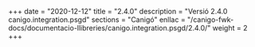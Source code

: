 +++
date        = "2020-12-12"
title       = "2.4.0"
description = "Versió 2.4.0 canigo.integration.psgd"
sections    = "Canigó"
enllac		= "/canigo-fwk-docs/documentacio-llibreries/canigo.integration.psgd/2.4.0/"
weight		= 2
+++
